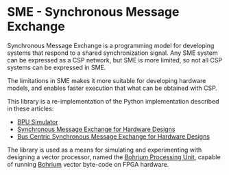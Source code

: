 # SME - Synchronous Message Exchange

Synchronous Message Exchange is a programming model for developing systems that respond to a shared synchronization signal. Any SME system can be expressed as a CSP network, but SME is more limited, so not all CSP systems can be expressed in SME.

The limitations in SME makes it more suitable for developing hardware models, and enables faster execution that what can be obtained with CSP.

This library is a re-implementation of the Python implementation described in these articles:
  * [BPU Simulator](http://www.wotug.org/papers/CPA-2013/Rehr13/Rehr13.pdf)
  * [Synchronous Message Exchange for Hardware Designs](http://wotug.org/cpa2014/preprints/12-preprint.pdf)
  * [Bus Centric Synchronous Message Exchange for Hardware Designs](https://www.researchgate.net/profile/Kenneth_Skovhede/publication/281278995_Bus_Centric_Synchronous_Message_Exchange_for_Hardware_Designs/links/55deccc808ae45e825d3a681.pdf)

The library is used as a means for simulating and experimenting with designing a vector processor, named the [Bohrium Processing Unit](https://github.com/kenkendk/bohrium-processing-unit), capable of running [Bohrium](https://bh107.org) vector byte-code on FPGA hardware.


